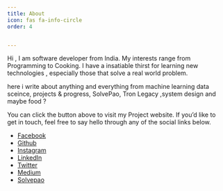 ```yaml
---
title: About
icon: fas fa-info-circle
order: 4


---
```



Hi , I am software developer from India. My interests range from Programming to Cooking. I have a insatiable thirst for learning new technologies , especially those that solve a real world problem.

here i write about anything and everything from machine learning data sceince, projects & progress, SolvePao, 
Tron Legacy ,system design and maybe food ?

You can click the button above to visit my Project website. If you’d like to get in touch, feel free to say hello through any of the social links below.

- [Facebook](https://www.facebook.com/harshityadav95)
- [Github](https://github.com/harshityadav95)
- [Instagram](https://instagram.com/harshityadav95)
- [LinkedIn](https://in.linkedin.com/in/harshityadav95)
- [Twitter](https://twitter.com/harshityadav95)
- [Medium](https://medium.com/@harshityadav95)
- [Solvepao](https://solvepao.com)
